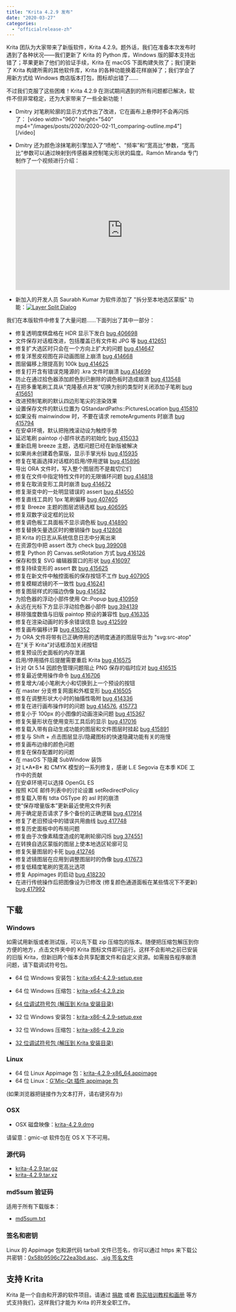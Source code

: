 ```yaml
---
title: "Krita 4.2.9 发布"
date: "2020-03-27"
categories: 
  - "officialrelease-zh"
---
```


Krita 团队为大家带来了新版软件，Krita 4.2.9。题外话，我们在准备本次发布时遇到了各种状况——我们更新了 Krita 的 Python 库，Windows 版的脚本支持出错了；苹果更新了他们的验证手续，Krita 在 macOS 下面构建失败了；我们更新了 Krita 构建所需的其他软件库，Krita 的各种功能换着花样崩掉了；我们学会了用新方式给 Windows 商店版本打包，图标却出错了……

不过我们克服了这些困难！Krita 4.2.9 在测试期间遇到的所有问题都已解决，软件不但非常稳定，还为大家带来了一些全新功能！

- Dmitry 对笔刷轮廓的显示方式作出了改进，它在画布上悬停时不会再闪烁了： \[video width="960" height="540" mp4="/images/posts/2020/2020-02-11\_comparing-outline.mp4"\]\[/video\]
- Dmitry 还为颜色涂抹笔刷引擎加入了“喷枪”、“频率”和“宽高比”参数，“宽高比”参数可以通过映射到传感器来控制笔尖形状的扁度。Ramón Miranda 专门制作了一个视频进行介绍：
    
    <iframe src="https://www.youtube.com/embed/fyc8-qgxAww" width="560" height="315" frameborder="0" allowfullscreen="allowfullscreen" data-mce-fragment="1"></iframe>
    
- 新加入的开发人员 Saurabh Kumar 为软件添加了 "拆分至本地选区蒙版" 功能：[![Layer Split Dialog](/images/posts/2020/Screenshot_20200225_140252.png)](/images/posts/2020/Screenshot_20200225_140252.png)

我们在本版软件中修复了大量问题……下面列出了其中一部分：

- 修复透明度棋盘格在 HDR 显示下发白 [bug 406698](https://bugs.kde.org/show_bug.cgi?id=406698)
- 文件保存对话框改进，包括覆盖已有文件和 JPG 等 [bug 412651](https://bugs.kde.org/show_bug.cgi?id=412651)
- 修复扩大选区时只会在一个方向上扩大的问题 [bug 414647](https://bugs.kde.org/show_bug.cgi?id=414647)
- 修复洋葱皮视图在非动画图层上崩溃 [bug 414668](https://bugs.kde.org/show_bug.cgi?id=414668)
- 图层偏移上限提高到 100k [bug 414625](https://bugs.kde.org/show_bug.cgi?id=414625)
- 修复打开含有错误克隆源的 .kra 文件时崩溃 [bug 414699](https://bugs.kde.org/show_bug.cgi?id=414699)
- 防止在通过拾色器添加颜色到已删除的调色板时造成崩溃 [bug 413548](https://bugs.kde.org/show_bug.cgi?id=413548)
- 在把多重笔刷工具从“克隆基点并发”切换为别的类型时关闭添加子笔刷 [bug 415651](https://bugs.kde.org/show_bug.cgi?id=415651)
- 改进预制笔刷的默认四边形笔尖的渲染效果
- 设置保存文件的默认位置为 QStandardPaths::PicturesLocation [bug 415810](https://bugs.kde.org/show_bug.cgi?id=415810)
- 如果没有 mainwindow 时，不要在请求 remoteArguments 时崩溃 [bug 415794](https://bugs.kde.org/show_bug.cgi?id=415794)
- 在安卓环境，默认把拖拽滚动设为触控手势
- 延迟笔刷 paintop 小部件状态的初始化 [bug 415033](https://bugs.kde.org/show_bug.cgi?id=415033)
- 重新启用 breeze 主题，选框问题已经在新版被解决
- 如果尚未创建着色蒙版，显示手掌光标 [bug 415935](https://bugs.kde.org/show_bug.cgi?id=415935)
- 修复在笔画选择对话框的启用/停用逻辑 [bug 415896](https://bugs.kde.org/show_bug.cgi?id=415896)
- 导出 ORA 文件时，写入整个图层而不是裁切它们
- 修复在文件中指定特性文件时的无限循环问题 [bug 414818](https://bugs.kde.org/show_bug.cgi?id=414818)
- 修复在取消变形工具时崩溃 [bug 414672](https://bugs.kde.org/show_bug.cgi?id=414672)
- 修复渐变中的一处明显错误的 assert [bug 414550](https://bugs.kde.org/show_bug.cgi?id=414550)
- 修复直线工具的 1px 笔刷偏移 [bug 407405](https://bugs.kde.org/show_bug.cgi?id=407405)
- 修复 Breeze 主题的图层滤镜选框 [bug 406595](https://bugs.kde.org/show_bug.cgi?id=406595)
- 修复双数字设定框的比较
- 修复调色板工具面板不显示调色板 [bug 414890](https://bugs.kde.org/show_bug.cgi?id=414890)
- 修复替换矢量选区时的撤销操作 [bug 412808](https://bugs.kde.org/show_bug.cgi?id=412808)
- 把 Krita 的日志从系统信息日志中分离出来
- 在资源包中把 assert 改为 check [bug 399008](https://bugs.kde.org/show_bug.cgi?id=399008)
- 修复 Python 的 Canvas.setRotation 方式 [bug 416126](https://bugs.kde.org/show_bug.cgi?id=416126)
- 保存和恢复 SVG 编辑器窗口的形状 [bug 416097](https://bugs.kde.org/show_bug.cgi?id=416097)
- 修复持续变形的 assert 数 [bug 415625](https://bugs.kde.org/show_bug.cgi?id=415625)
- 修复在新文件中触控面板的保存按钮不工作 [bug 407905](https://bugs.kde.org/show_bug.cgi?id=407905)
- 修复模糊滤镜的不一致性 [bug 416241](https://bugs.kde.org/show_bug.cgi?id=416241)
- 修复图层样式的描边伪像 [bug 414582](https://bugs.kde.org/show_bug.cgi?id=414582)
- 为拾色器的浮动小部件使用 Qt::Popup [bug 410959](https://bugs.kde.org/show_bug.cgi?id=410959)
- 永远在光标下方显示浮动拾色器小部件 [bug 394139](https://bugs.kde.org/show_bug.cgi?id=394139)
- 移除强度数值与旧版 paintop 预设的兼容性 [bug 416335](https://bugs.kde.org/show_bug.cgi?id=416335)
- 修复在渲染动画时的多余错误信息 [bug 412599](https://bugs.kde.org/show_bug.cgi?id=412599)
- 修复画布偏移计算 [bug 416352](https://bugs.kde.org/show_bug.cgi?id=416352)
- 为 ORA 文件将带有已正确停用的透明度通道的图层导出为 "svg:src-atop"
- 在“关于 Krita”对话框添加关闭按钮
- 修复预设历史面板的内存泄漏
- 启用/停用插件后提醒需要重启 Krita [bug 416575](https://bugs.kde.org/show_bug.cgi?id=416575)
- 针对 Qt 5.14 因颜色管理问题阻止 PNG 保存的临时应对 [bug 416515](https://bugs.kde.org/show_bug.cgi?id=416515)
- 修复最近使用操作命令 [bug 416706](https://bugs.kde.org/show_bug.cgi?id=416706)
- 修复增大/减小笔刷大小和切换到上一个预设的按钮
- 在 master 分支修复网面和外框变形 [bug 416505](https://bugs.kde.org/show_bug.cgi?id=416505)
- 修复在调整形状大小时的抽搐性吸附 [bug 414336](https://bugs.kde.org/show_bug.cgi?id=414336)
- 修复在进行画布操作时的问题 [bug 414576](https://bugs.kde.org/show_bug.cgi?id=414576), [415773](https://bugs.kde.org/show_bug.cgi?id=415773)
- 修复小于 100px 的小图像的动画渲染问题 [bug 415367](https://bugs.kde.org/show_bug.cgi?id=415367)
- 修复矢量形状在使用变形工具后的显示 [bug 417016](https://bugs.kde.org/show_bug.cgi?id=417016)
- 修复载入带有自动生成功能的图层和文件图层时挂起 [bug 415891](https://bugs.kde.org/show_bug.cgi?id=415891)
- 修复与 Shift + 点击图层显示/隐藏图标的快速隐藏功能有关的拖慢
- 修复画布边缘的颜色问题
- 修复在保存配置时的问题
- 在 masOS 下隐藏 SubWindow 装饰
- 对 L\*A\*B\* 和 CMYK 模型的一系列修复，感谢 L.E Segovia 在本季 KDE 工作中的贡献
- 在安卓环境可以选择 OpenGL ES
- 按照 KDE 邮件列表中的讨论设置 setRedirectPolicy
- 修复载入带有 tdta OSType 的 asl 时的崩溃
- 使“保存增量版本”更新最近使用文件列表
- 用于确定是否请求了多个备份的正确逻辑 [bug 417914](https://bugs.kde.org/show_bug.cgi?id=417914)
- 修复了老旧预设中的错误共用曲线 [bug 417748](https://bugs.kde.org/show_bug.cgi?id=417748)
- 修复历史面板中的布局问题
- 修复由于次像素精度造成的笔刷轮廓闪烁 [bug 374551](https://bugs.kde.org/show_bug.cgi?id=374551)
- 在转换自选区蒙版的图层上使本地选区轮廓可见
- 修复矢量图层的卡死 [bug 412746](https://bugs.kde.org/show_bug.cgi?id=412746)
- 修复滤镜图层在应用到调整图层时的伪像 [bug 417673](https://bugs.kde.org/show_bug.cgi?id=417673)
- 修复低精度笔刷的宽高比选项
- 修复 Appimages 的启动 [bug 418230](https://bugs.kde.org/show_bug.cgi?id=418230)
- 在进行传统操作后把图像设为已修改 (修复颜色通道面板在某些情况下不更新) [bug 417992](https://bugs.kde.org/show_bug.cgi?id=417992)

## 下载

### Windows

如需试用新版或者测试版，可以先下载 zip 压缩包的版本。随便把压缩包解压到你方便的地方，点击文件夹中的 Krita 图标文件即可运行。这样不会影响之前已安装的旧版 Krita，但新旧两个版本会共享配置文件和自定义资源。如需报告程序崩溃问题，请下载调试符号包。

- 64 位 Windows 安装包：[krita-x64-4.2.9-setup.exe](https://download.kde.org/stable/krita/4.2.9/krita-x64-4.2.9-setup.exe)
- 64 位 Windows 压缩包：[krita-x64-4.2.9.zip](https://download.kde.org/stable/krita/4.2.9/krita-x64-4.2.9.zip)
- [64 位调试符号包 (解压到 Krita 安装目录)](https://download.kde.org/stable/krita/4.2.9/krita-x64-4.2.9-dbg.zip)

- 32 位 Windows 安装包：[krita-x86-4.2.9-setup.exe](https://download.kde.org/stable/krita/4.2.9/krita-x86-4.2.9-setup.exe)
- 32 位 Windows 压缩包：[krita-x86-4.2.9.zip](https://download.kde.org/stable/krita/4.2.9/krita-x86-4.2.9.zip)
- [32 位调试符号包 (解压到 Krita 安装目录)](https://download.kde.org/stable/krita/4.2.9/krita-x86-4.2.9-dbg.zip)

### Linux

- 64 位 Linux Appimage 包：[krita-4.2.9-x86\_64.appimage](https://download.kde.org/stable/krita/4.2.9/krita-4.2.9-x86_64.appimage)
- 64 位 Linux：[G'Mic-Qt 插件 appimage 包](https://download.kde.org/stable/krita/4.2.9/gmic_krita_qt-x86_64.appimage)

(如果浏览器把链接作为文本打开，请右键另存为)

### OSX

- OSX 磁盘映像：[krita-4.2.9.dmg](https://download.kde.org/stable/krita/4.2.9/krita-4.2.9.dmg)

请留意：gmic-qt 软件包在 OS X 下不可用。

### 源代码

- [krita-4.2.9.tar.gz](https://download.kde.org/stable/krita/4.2.9/krita-4.2.9.tar.gz)
- [krita-4.2.9.tar.xz](https://download.kde.org/stable/krita/4.2.9/krita-4.2.9.tar.xz)

### md5sum 验证码

适用于所有下载版本：

- [md5sum.txt](https://download.kde.org/stable/krita/4.2.9/md5sum.txt)

### 签名和密钥

Linux 的 Appimage 包和源代码 tarball 文件已签名，你可以通过 https 来下载公共密钥：[0x58b9596c722ea3bd.asc](https://share.kde.org/index.php/s/fJ99V5mZvuyD0z8)、[.sig 签名文件](https://download.kde.org/stable/krita/4.2.9/)

## 支持 Krita

Krita 是一个自由和开源的软件项目。请通过 [捐款](https://krita.org/en/support-us/donations/) 或者 [购买培训教程和画册](https://krita.org/en/support-us/shop) 等方式支持我们，这样我们才能为 Krita 的开发全职工作。

